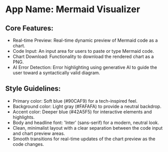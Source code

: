 # **App Name**: Mermaid Visualizer

## Core Features:

- Real-time Preview: Real-time dynamic preview of Mermaid code as a chart.
- Code Input: An input area for users to paste or type Mermaid code.
- Chart Download: Functionality to download the rendered chart as a PNG.
- AI Error Detection: Error highlighting using generative AI to guide the user toward a syntactically valid diagram.

## Style Guidelines:

- Primary color: Soft blue (#90CAF9) for a tech-inspired feel.
- Background color: Light gray (#FAFAFA) to provide a neutral backdrop.
- Accent color: Deeper blue (#42A5F5) for interactive elements and highlights.
- Body and headline font: 'Inter' (sans-serif) for a modern, neutral look.
- Clean, minimalist layout with a clear separation between the code input and chart preview areas.
- Smooth transitions for real-time updates of the chart preview as the code changes.